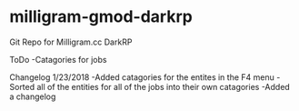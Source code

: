 # milligram-gmod-darkrp
Git Repo for Milligram.cc DarkRP

ToDo 
  -Catagories for jobs

Changelog
1/23/2018
  -Added catagories for the entites in the F4 menu
  -Sorted all of the entities for all of the jobs into their own catagories
  -Added a changelog
